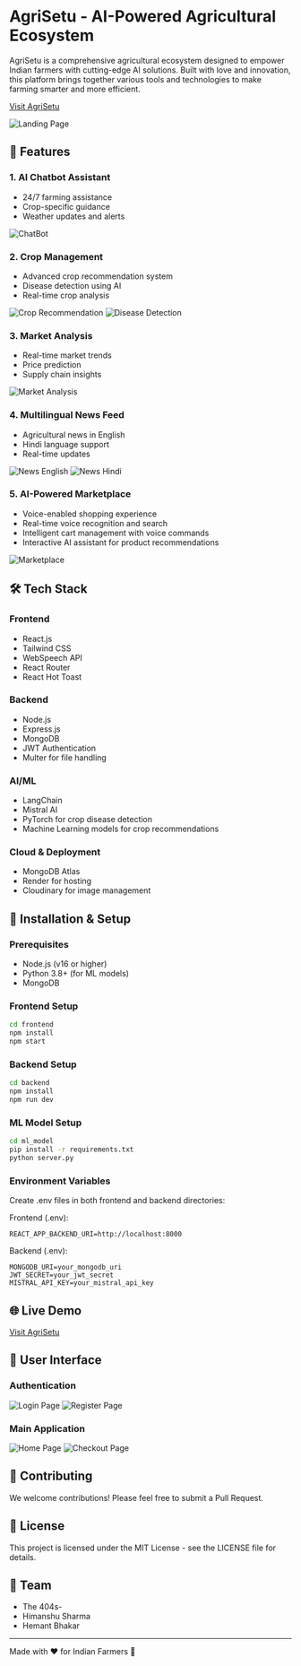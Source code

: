 # AgriSetu - AI-Powered Agricultural Ecosystem

AgriSetu is a comprehensive agricultural ecosystem designed to empower Indian farmers with cutting-edge AI solutions. Built with love and innovation, this platform brings together various tools and technologies to make farming smarter and more efficient.

[Visit AgriSetu](https://agrisetu-1.onrender.com)

![Landing Page](frontend/src/images/LandingPage.png)

## 🌟 Features


### 1. AI Chatbot Assistant
- 24/7 farming assistance
- Crop-specific guidance
- Weather updates and alerts

![ChatBot](frontend/src/images/ChatBot.png)

### 2. Crop Management
- Advanced crop recommendation system
- Disease detection using AI
- Real-time crop analysis

![Crop Recommendation](frontend/src/images/CropRecommendation.png)
![Disease Detection](frontend/src/images/DiseaseDetection.png)

### 3. Market Analysis
- Real-time market trends
- Price prediction
- Supply chain insights

![Market Analysis](frontend/src/images/MarketAnalysis.png)

### 4. Multilingual News Feed
- Agricultural news in English
- Hindi language support
- Real-time updates

![News English](frontend/src/images/NewsEnglish.png)
![News Hindi](frontend/src/images/NewsHindi.png)

### 5. AI-Powered Marketplace
- Voice-enabled shopping experience
- Real-time voice recognition and search
- Intelligent cart management with voice commands
- Interactive AI assistant for product recommendations

![Marketplace](frontend/src/images/MarketPlace.png)

## 🛠️ Tech Stack

### Frontend
- React.js
- Tailwind CSS
- WebSpeech API
- React Router
- React Hot Toast

### Backend
- Node.js
- Express.js
- MongoDB
- JWT Authentication
- Multer for file handling

### AI/ML
- LangChain
- Mistral AI
- PyTorch for crop disease detection
- Machine Learning models for crop recommendations

### Cloud & Deployment
- MongoDB Atlas
- Render for hosting
- Cloudinary for image management

## 🚀 Installation & Setup

### Prerequisites
- Node.js (v16 or higher)
- Python 3.8+ (for ML models)
- MongoDB

### Frontend Setup
```bash
cd frontend
npm install
npm start
```

### Backend Setup
```bash
cd backend
npm install
npm run dev
```

### ML Model Setup
```bash
cd ml_model
pip install -r requirements.txt
python server.py
```

### Environment Variables
Create .env files in both frontend and backend directories:

Frontend (.env):
```
REACT_APP_BACKEND_URI=http://localhost:8000
```

Backend (.env):
```
MONGODB_URI=your_mongodb_uri
JWT_SECRET=your_jwt_secret
MISTRAL_API_KEY=your_mistral_api_key
```

## 🌐 Live Demo
[Visit AgriSetu](https://agrisetu-1.onrender.com)

## 📱 User Interface

### Authentication
![Login Page](frontend/src/images/LoginPage.png)
![Register Page](frontend/src/images/RegisterPage.png)

### Main Application
![Home Page](frontend/src/images/HomePage.png)
![Checkout Page](frontend/src/images/CheckoutPage.png)

## 🤝 Contributing
We welcome contributions! Please feel free to submit a Pull Request.

## 📝 License
This project is licensed under the MIT License - see the LICENSE file for details.

## 👥 Team
- The 404s- 
- Himanshu Sharma
- Hemant Bhakar

---
Made with ❤️ for Indian Farmers 🌾
